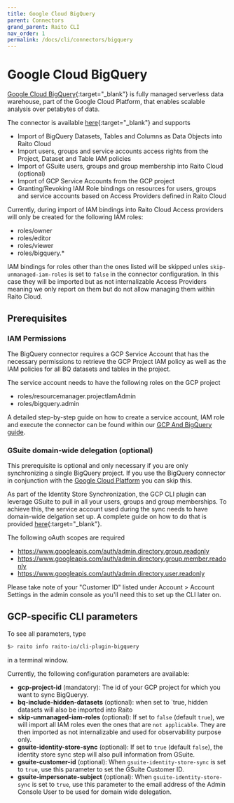 ```yaml
---
title: Google Cloud BigQuery
parent: Connectors
grand_parent: Raito CLI
nav_order: 1
permalink: /docs/cli/connectors/bigquery
---
```


# Google Cloud BigQuery

[Google Cloud BigQuery](https://cloud.google.com/bigquery){:target="_blank"} is fully managed serverless data warehouse, part of the Google Cloud Platform, that enables scalable analysis over petabytes of data.

The connector is available [here](https://github.com/raito-io/cli-plugin-bigquery){:target="_blank"} and supports
* Import of BigQuery Datasets, Tables and Columns as Data Objects into Raito Cloud
* Import users, groups and service accounts access rights from the Project, Dataset and Table IAM policies
* Import of GSuite users, groups and group membership into Raito Cloud (optional)
* Import of GCP Service Accounts from the GCP project
* Granting/Revoking IAM Role bindings on resources for users, groups and service accounts based on Access Providers defined in Raito Cloud

Currently, during import of IAM bindings into Raito Cloud Access providers will only be created for the following IAM roles:
* roles/owner
* roles/editor
* roles/viewer
* roles/bigquery.*

IAM bindings for roles other than the ones listed will be skipped unles `skip-unmanaged-iam-roles` is set to `false` in the connector configuration. In this case they will be imported but as not internalizable Access Providers meaning we only report on them but do not allow managing them within Raito Cloud.

## Prerequisites
### IAM Permissions
The BigQuery connector requires a GCP Service Account that has the necessary permissions to retrieve the GCP Project IAM policy as well as the IAM policies for all BQ datasets and tables in the project.

The service account needs to have the following roles on the GCP project
* roles/resourcemanager.projectIamAdmin
* roles/bigquery.admin

A detailed step-by-step guide on how to create a service account, IAM role and execute the connector can be found within our [GCP And BigQuery guide](/docs/guide/bigquery).

### GSuite domain-wide delegation (optional)
This prerequisite is optional and only necessary if you are only synchronizing a single BigQuery project. If you use the BigQuery connector in conjunction with the [Google Cloud Platform](/docs/cli/connectors/gcp) you can skip this.

As part of the Identity Store Synchronization, the GCP CLI plugin can leverage GSuite to pull in all your users, groups and group memberships. To achieve this, the service account used during the sync needs to have domain-wide delgation set up. A complete guide on how to do that is provided [here](https://apps.google.com/supportwidget/articlehome?hl=en&article_url=https%3A%2F%2Fsupport.google.com%2Fa%2Fanswer%2F162106%3Fhl%3Den&assistant_id=generic-unu&product_context=162106&product_name=UnuFlow&trigger_context=a){:target="_blank"}.

The following oAuth scopes are required
* https://www.googleapis.com/auth/admin.directory.group.readonly
* https://www.googleapis.com/auth/admin.directory.group.member.readonly
* https://www.googleapis.com/auth/admin.directory.user.readonly

Please take note of your "Customer ID" listed under Account > Account Settings in the admin console as you'll need this to set up the CLI later on.

## GCP-specific CLI parameters

To see all parameters, type 
```bash
$> raito info raito-io/cli-plugin-bigquery
```
in a terminal window.

Currently, the following configuration parameters are available:
* **gcp-project-id** (mandatory): The id of your GCP project for which you want to sync BigQueryy.
* **bq-include-hidden-datasets** (optional): when set to `true, hidden datasets will also be imported into Raito
* **skip-unmanaged-iam-roles** (optional): If set to `false` (default `true`), we will import all IAM roles even the ones that are `not applicable`. They are then imported as not internalizable and used for observability purpose only. 
* **gsuite-identity-store-sync** (optional): If set to `true` (default `false`), the identity store sync step will also pull information from GSuite.
* **gsuite-customer-id** (optional): When `gsuite-identity-store-sync` is set to `true`, use this parameter to set the GSuite Customer ID.
* **gsuite-impersonate-subject** (optional): When `gsuite-identity-store-sync` is set to `true`, use this parameter to the email address of the Admin Console User to be used for domain wide delegation.

